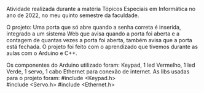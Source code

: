 Atividade realizada durante a matéria Tópicos Especiais em Informática no ano de 2022, no meu quinto semestre da faculdade.

O projeto: Uma porta que só abre quando a senha correta é inserida, 
integrado a um sistema Web que avisa quando a porta foi aberta e a contagem de quantas vezes a porta foi aberta, 
também avisa que a porta está fechada.
O projeto foi feito com o aprendizado que tivemos durante as aulas com o Arduino e C++.

Os componentes do Arduino utilizado foram: Keypad, 1 led Vermelho, 1 led Verde, 1 servo, 1 cabo Ethernet para conexão de internet.
As libs usadas para o projeto foram: 
#include <Keypad.h>  
#include <Servo.h>
#include <Ethernet.h>
